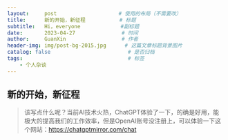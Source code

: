 ```yaml
---
layout:     post   				    # 使用的布局（不需要改）
title:      新的开始，新征程 		   # 标题 
subtitle:   Hi，everyone             #副标题
date:       2023-04-27 			     # 时间
author:     GuanXin 			     # 作者
header-img: img/post-bg-2015.jpg 	  # 这篇文章标题背景图片
catalog: false 						   # 是否归档
tags:								   # 标签
    - 个人杂谈
---
```


## 新的开始，新征程
> 该写点什么呢？当前AI技术火热，ChatGPT体验了一下，的确是好用，能极大的提高我们的工作效率，但是OpenAI账号没注册上，可以体验一下这个网站：https://chatgptmirror.com/chat
